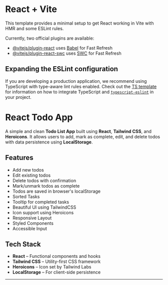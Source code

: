 # React + Vite

This template provides a minimal setup to get React working in Vite with HMR and some ESLint rules.

Currently, two official plugins are available:

- [@vitejs/plugin-react](https://github.com/vitejs/vite-plugin-react/blob/main/packages/plugin-react) uses [Babel](https://babeljs.io/) for Fast Refresh
- [@vitejs/plugin-react-swc](https://github.com/vitejs/vite-plugin-react/blob/main/packages/plugin-react-swc) uses [SWC](https://swc.rs/) for Fast Refresh

## Expanding the ESLint configuration

If you are developing a production application, we recommend using TypeScript with type-aware lint rules enabled. Check out the [TS template](https://github.com/vitejs/vite/tree/main/packages/create-vite/template-react-ts) for information on how to integrate TypeScript and [`typescript-eslint`](https://typescript-eslint.io) in your project.

# React Todo App

A simple and clean **Todo List App** built using **React**, **Tailwind CSS**, and **Heroicons**. It allows users to add, mark as complete, edit, and delete todos with data persistence using **LocalStorage**.

## Features

- Add new todos
- Edit existing todos
- Delete todos with confirmation
- Mark/unmark todos as complete
- Todos are saved in browser's localStorage
- Sorted Tasks
- Tooltip for completed tasks
- Beautiful UI using TailwindCSS
- Icon support using Heroicons
- Responsive Layout
- Styled Components
- Accessible Input

## Tech Stack

- **React** – Functional components and hooks
- **Tailwind CSS** – Utility-first CSS framework
- **Heroicons** – Icon set by Tailwind Labs
- **LocalStorage** – For client-side persistence

---
